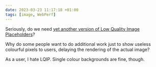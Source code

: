 ```yaml
---
date: 2023-03-23 11:17:18 +01:00
tags: [image, WebPerf]
---
```


Seriously, do we need [yet another version of Low Quality Image Placeholders](https://evanw.github.io/thumbhash/)?

Why do some people want to do additional work just to show useless colourful pixels to users, delaying the rendering of the actual image?

As a user, I hate LQIP. Single colour backgrounds are fine, though.